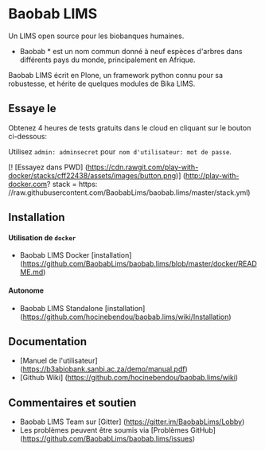 
Baobab LIMS
===========

Un LIMS open source pour les biobanques humaines.

* Baobab * est un nom commun donné à neuf espèces d'arbres dans différents pays du monde, principalement en Afrique.

Baobab LIMS écrit en Plone, un framework python connu pour sa robustesse, et hérite de quelques modules de Bika LIMS.

Essaye le
----------
Obtenez 4 heures de tests gratuits dans le cloud en cliquant sur le bouton ci-dessous:

Utilisez `admin: adminsecret` pour` nom d'utilisateur: mot de passe`.

[! [Essayez dans PWD] (https://cdn.rawgit.com/play-with-docker/stacks/cff22438/assets/images/button.png)] (http://play-with-docker.com? stack = https: //raw.githubusercontent.com/BaobabLims/baobab.lims/master/stack.yml)

Installation
------------
#### Utilisation de `docker`

* Baobab LIMS Docker [installation] (https://github.com/BaobabLims/baobab.lims/blob/master/docker/README.md)

#### Autonome

* Baobab LIMS Standalone [installation] (https://github.com/hocinebendou/baobab.lims/wiki/Installation)

Documentation
-------------

* [Manuel de l'utilisateur] (https://b3abiobank.sanbi.ac.za/demo/manual.pdf)
* [Github Wiki] (https://github.com/hocinebendou/baobab.lims/wiki)

Commentaires et soutien
--------------------

* Baobab LIMS Team sur [Gitter] (https://gitter.im/BaobabLims/Lobby)
* Les problèmes peuvent être soumis via [Problèmes GitHub] (https://github.com/BaobabLims/baobab.lims/issues)